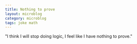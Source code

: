 ```yaml
---
title: Nothing to prove
layout: microblog
category: microblog
tags: joke math
---
```


"I think I will stop doing logic, I feel like I have nothing to prove."
